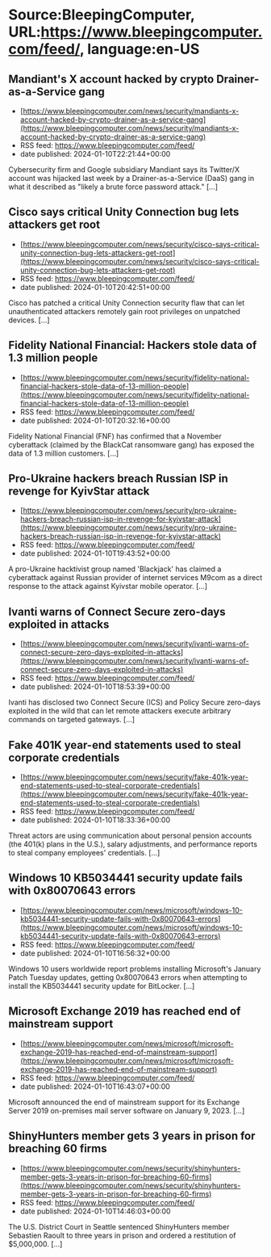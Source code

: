 # Source:BleepingComputer, URL:https://www.bleepingcomputer.com/feed/, language:en-US

## Mandiant's X account hacked by crypto Drainer-as-a-Service gang
 - [https://www.bleepingcomputer.com/news/security/mandiants-x-account-hacked-by-crypto-drainer-as-a-service-gang](https://www.bleepingcomputer.com/news/security/mandiants-x-account-hacked-by-crypto-drainer-as-a-service-gang)
 - RSS feed: https://www.bleepingcomputer.com/feed/
 - date published: 2024-01-10T22:21:44+00:00

Cybersecurity firm and Google subsidiary Mandiant says its Twitter/X account was hijacked last week by a Drainer-as-a-Service (DaaS) gang in what it described as "likely a brute force password attack." [...]

## Cisco says critical Unity Connection bug lets attackers get root
 - [https://www.bleepingcomputer.com/news/security/cisco-says-critical-unity-connection-bug-lets-attackers-get-root](https://www.bleepingcomputer.com/news/security/cisco-says-critical-unity-connection-bug-lets-attackers-get-root)
 - RSS feed: https://www.bleepingcomputer.com/feed/
 - date published: 2024-01-10T20:42:51+00:00

Cisco has patched a critical Unity Connection security flaw that can let unauthenticated attackers remotely gain root privileges on unpatched devices. [...]

## Fidelity National Financial: Hackers stole data of 1.3 million people
 - [https://www.bleepingcomputer.com/news/security/fidelity-national-financial-hackers-stole-data-of-13-million-people](https://www.bleepingcomputer.com/news/security/fidelity-national-financial-hackers-stole-data-of-13-million-people)
 - RSS feed: https://www.bleepingcomputer.com/feed/
 - date published: 2024-01-10T20:32:16+00:00

Fidelity National Financial (FNF) has confirmed that a November cyberattack (claimed by the BlackCat ransomware gang) has exposed the data of 1.3 million customers. [...]

## Pro-Ukraine hackers breach Russian ISP in revenge for KyivStar attack
 - [https://www.bleepingcomputer.com/news/security/pro-ukraine-hackers-breach-russian-isp-in-revenge-for-kyivstar-attack](https://www.bleepingcomputer.com/news/security/pro-ukraine-hackers-breach-russian-isp-in-revenge-for-kyivstar-attack)
 - RSS feed: https://www.bleepingcomputer.com/feed/
 - date published: 2024-01-10T19:43:52+00:00

A pro-Ukraine hacktivist group named 'Blackjack' has claimed a cyberattack against Russian provider of internet services M9com as a direct response to the attack against Kyivstar mobile operator. [...]

## Ivanti warns of Connect Secure zero-days exploited in attacks
 - [https://www.bleepingcomputer.com/news/security/ivanti-warns-of-connect-secure-zero-days-exploited-in-attacks](https://www.bleepingcomputer.com/news/security/ivanti-warns-of-connect-secure-zero-days-exploited-in-attacks)
 - RSS feed: https://www.bleepingcomputer.com/feed/
 - date published: 2024-01-10T18:53:39+00:00

Ivanti has disclosed two Connect Secure (ICS) and Policy Secure zero-days exploited in the wild that can let remote attackers execute arbitrary commands on targeted gateways. [...]

## Fake 401K year-end statements used to steal corporate credentials
 - [https://www.bleepingcomputer.com/news/security/fake-401k-year-end-statements-used-to-steal-corporate-credentials](https://www.bleepingcomputer.com/news/security/fake-401k-year-end-statements-used-to-steal-corporate-credentials)
 - RSS feed: https://www.bleepingcomputer.com/feed/
 - date published: 2024-01-10T18:33:36+00:00

Threat actors are using communication about personal pension accounts (the 401(k) plans in the U.S.), salary adjustments, and performance reports to steal company employees' credentials. [...]

## Windows 10 KB5034441 security update fails with 0x80070643 errors
 - [https://www.bleepingcomputer.com/news/microsoft/windows-10-kb5034441-security-update-fails-with-0x80070643-errors](https://www.bleepingcomputer.com/news/microsoft/windows-10-kb5034441-security-update-fails-with-0x80070643-errors)
 - RSS feed: https://www.bleepingcomputer.com/feed/
 - date published: 2024-01-10T16:56:32+00:00

Windows 10 users worldwide report problems installing Microsoft's January Patch Tuesday updates, getting 0x80070643 errors when attempting to install the KB5034441 security update for BitLocker. [...]

## Microsoft Exchange 2019 has reached end of mainstream support
 - [https://www.bleepingcomputer.com/news/microsoft/microsoft-exchange-2019-has-reached-end-of-mainstream-support](https://www.bleepingcomputer.com/news/microsoft/microsoft-exchange-2019-has-reached-end-of-mainstream-support)
 - RSS feed: https://www.bleepingcomputer.com/feed/
 - date published: 2024-01-10T16:43:07+00:00

Microsoft announced the end of mainstream support for its Exchange Server 2019 on-premises mail server software on January 9, 2023. [...]

## ShinyHunters member gets 3 years in prison for breaching 60 firms
 - [https://www.bleepingcomputer.com/news/security/shinyhunters-member-gets-3-years-in-prison-for-breaching-60-firms](https://www.bleepingcomputer.com/news/security/shinyhunters-member-gets-3-years-in-prison-for-breaching-60-firms)
 - RSS feed: https://www.bleepingcomputer.com/feed/
 - date published: 2024-01-10T14:46:03+00:00

The U.S. District Court in Seattle sentenced ShinyHunters member Sebastien Raoult to three years in prison and ordered a restitution of $5,000,000. [...]

